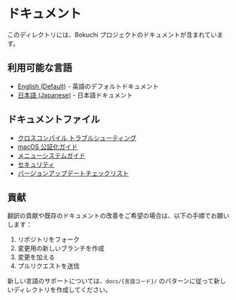 # ドキュメント

このディレクトリには、Bokuchi プロジェクトのドキュメントが含まれています。

## 利用可能な言語

- [English (Default)](../) - 英語のデフォルトドキュメント
- [日本語 (Japanese)](./) - 日本語ドキュメント

## ドキュメントファイル

- [クロスコンパイル トラブルシューティング](./CROSS_COMPILE_TROUBLESHOOTING.md)
- [macOS 公証化ガイド](./MACOS_NOTARIZATION_GUIDE.md)
- [メニューシステムガイド](./MENU_SYSTEM_GUIDE.md)
- [セキュリティ](./SECURITY.md)
- [バージョンアップデートチェックリスト](./VERSION_UPDATE_CHECKLIST.md)

## 貢献

翻訳の貢献や既存のドキュメントの改善をご希望の場合は、以下の手順でお願いします：

1. リポジトリをフォーク
2. 変更用の新しいブランチを作成
3. 変更を加える
4. プルリクエストを送信

新しい言語のサポートについては、`docs/{言語コード}/` のパターンに従って新しいディレクトリを作成してください。
